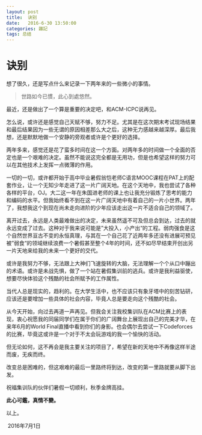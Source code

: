 ```yaml
---
layout: post
title:  诀别
date:   2016-6-30 13:50:00
categories: 雜記
tags: 总结
---
```


# 诀别

想了很久，还是写点什么来记录一下两年来的一些微小的事情。

> 世路如今已慣，此心到處悠然。

最近，还是做出了一个算是重要的决定吧，和ACM-ICPC说再见。

怎么说，或许还是感觉自己天赋不够，努力不足。尤其是在这次期末考试现场结果和最后结果因为一些无谓的原因相差那么大之后，这种无力感越来越深厚。最后我想，还是默默地做一个安静的旁观者或许是个更好的选择。

两年多来，感觉还是花了蛮多时间在这一个方面。对两年多的时间做一个全面的否定也是一个艰难的决定。虽然不能说这完全都是无用功，但是也希望这样的努力可以在其他技术上发挥一点微薄的作用。

一切的一切，或许都开始于高中毕业暑假翁恺老师C语言MOOC课程在PAT上的配套作业，让一个无知少年走进了这一片广阔天地。在这个天地中，我也尝试了各种各样的平台，OJ。大二这一年在朱国进老师的课上也让我充分锻炼了思考的能力和编码的水平。但我始终看不到在这一片广阔天地中有着自己的一片小世界。两年了，我想我这个到现在尚未走向进阶的少年应该走出这一片不适合自己的领域了。

离开过去，永远是人类最难做出的决定，未来虽然遥不可及但总会到达，过去的就永远变成了过去。这种对于我来说可能是”大投入，小产出“的工程。弱肉强食是这个自然世界亘古不变的永恒真理，与其在一个自己花了近两年多还没有进展可预见被”弱食“的领域继续浪费一个暑假甚至整个4年的时间，还不如尽早结束开创出另一片天地来给我的未来一个更好的交代。

或许是我努力不够，无法跟上大神们飞速旋转的大脑，无法理解一个个从口中蹦出的术语。或许是未战先惧，做了一个站在暑假集训前的逃兵。或许是我利益驱使，想要尽快体验这个残酷的社会所赋予的工作属性。

当代人总是现实的，趋利的。在大学生活中，也不应该只有象牙塔中的刻苦钻研，应该还是要增加一些具体的社会内容，毕竟人总是要走向这个残酷的社会。

从今天开始，向过去再道一声再见。但我会关注我校集训队在ACM比赛上的表现，衷心祝愿我的同届同学们在属于你们的广阔舞台上展现出自己的完美才华，在来年6月的World Final直播中看到你们的身影。也会偶尔去尝试一下Codeforces的比赛，毕竟这或许是一个对于不太会玩游戏的我一个愉快的活动。

但无论如何，这不再会是我主要关注的项目了，希望在新的天地中不再像这样半途而废，无疾而终。

改变总是困难的，但这艰难的最后一里路终将到达，改变的第一里路就要从脚下出发。

祝福集训队的伙伴们暑假一切顺利，秋季金牌高挂。



**此心可鑑，真情不變。**







以上。



​                                                                                                                             2016年7月1日



